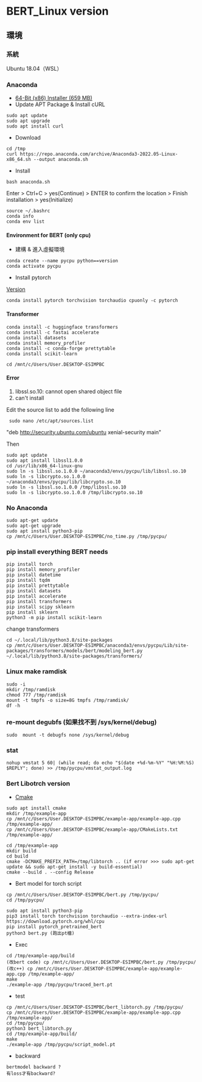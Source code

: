 # BERT_Linux version
## 環境
### 系統
Ubuntu 18.04（WSL）
### Anaconda
 * [64-Bit (x86) Installer (659 MB)](https://repo.anaconda.com/archive/Anaconda3-2022.05-Linux-x86_64.sh)
 * Update APT Package & Install cURL
```
sudo apt update 
sudo apt upgrade
sudo apt install curl
```
  * Download
```
cd /tmp
curl https://repo.anaconda.com/archive/Anaconda3-2022.05-Linux-x86_64.sh --output anaconda.sh
```
  * Install
```
bash anaconda.sh
```
Enter > Ctrl+C > yes(Continue) > ENTER to confirm the location > Finish installation > yes(Initialize)

```
source ~/.bashrc
conda info
conda env list
```
#### Environment for BERT (only cpu)
  * 建構 & 進入虛擬環境
```
conda create --name pycpu python==version
conda activate pycpu
```
  * Install pytorch  

[Version](https://pytorch.org/get-started/locally/)
```
conda install pytorch torchvision torchaudio cpuonly -c pytorch
```
#### Transformer
```
conda install -c huggingface transformers
conda install -c fastai accelerate
conda install datasets
conda install memory_profiler
conda install -c conda-forge prettytable
conda install scikit-learn
```

```
cd /mnt/c/Users/User.DESKTOP-ESIMPBC
```

#### Error
1. libssl.so.10: cannot open shared object file
  1. can't install
  
  Edit the source list to add the following line
  ```
   sudo nano /etc/apt/sources.list
  ```
  "deb http://security.ubuntu.com/ubuntu xenial-security main"
  
  Then 
  ```
  sudo apt update 
  sudo apt install libssl1.0.0
  cd /usr/lib/x86_64-linux-gnu
  sudo ln -s libssl.so.1.0.0 ~/anaconda3/envs/pycpu/lib/libssl.so.10
  sudo ln -s libcrypto.so.1.0.0 ~/anaconda3/envs/pycpu/lib/libcrypto.so.10
  sudo ln -s libssl.so.1.0.0 /tmp/libssl.so.10
  sudo ln -s libcrypto.so.1.0.0 /tmp/libcrypto.so.10
  ```
### No Anaconda
``` 
sudo apt-get update
sudo apt-get upgrade
sudo apt install python3-pip
cp /mnt/c/Users/User.DESKTOP-ESIMPBC/no_time.py /tmp/pycpu/
```

### pip install everything BERT needs
```
pip install torch 
pip install memory_profiler
pip install datetime
pip install tqdm
pip install prettytable
pip install datasets
pip install accelerate
pip install transformers
pip install scipy sklearn
pip install sklearn
python3 -m pip install scikit-learn
```
change transformers
```
cd ~/.local/lib/python3.8/site-packages
cp /mnt/c/Users/User.DESKTOP-ESIMPBC/anaconda3/envs/pycpu/Lib/site-packages/transformers/models/bert/modeling_bert.py ~/.local/lib/python3.8/site-packages/transformers/
```
   
   
### Linux make ramdisk
```
sudo -i
mkdir /tmp/ramdisk
chmod 777 /tmp/ramdisk
mount -t tmpfs -o size=8G tmpfs /tmp/ramdisk/
df -h
```
### re-mount degubfs (如果找不到 /sys/kernel/debug)
```
sudo  mount -t debugfs none /sys/kernel/debug
```

### stat
```
nohup vmstat 5 60| (while read; do echo "$(date +%d-%m-%Y" "%H:%M:%S) $REPLY"; done) >> /tmp/pycpu/vmstat_output.log
```

### Bert Libotrch version

 * [Cmake](https://pytorch.org/tutorials/advanced/cpp_export.html) 
```
sudo apt install cmake
mkdir /tmp/example-app
cp /mnt/c/Users/User.DESKTOP-ESIMPBC/example-app/example-app.cpp /tmp/example-app/
cp /mnt/c/Users/User.DESKTOP-ESIMPBC/example-app/CMakeLists.txt /tmp/example-app/

cd /tmp/example-app
mkdir build
cd build
cmake -DCMAKE_PREFIX_PATH=/tmp/libtorch .. (if error >>> sudo apt-get update && sudo apt-get install -y build-essential)
cmake --build . --config Release
```
* Bert model for torch script
```
cp /mnt/c/Users/User.DESKTOP-ESIMPBC/bert.py /tmp/pycpu/
cd /tmp/pycpu/

sudo apt install python3-pip
pip3 install torch torchvision torchaudio --extra-index-url https://download.pytorch.org/whl/cpu
pip install pytorch_pretrained_bert
python3 bert.py (跑出pt檔)
```

* Exec
```
cd /tmp/example-app/build
(改bert code) cp /mnt/c/Users/User.DESKTOP-ESIMPBC/bert.py /tmp/pycpu/
(改c++) cp /mnt/c/Users/User.DESKTOP-ESIMPBC/example-app/example-app.cpp /tmp/example-app/
make
./example-app /tmp/pycpu/traced_bert.pt
```

* test
```
cp /mnt/c/Users/User.DESKTOP-ESIMPBC/bert_libtorch.py /tmp/pycpu/
cp /mnt/c/Users/User.DESKTOP-ESIMPBC/example-app/example-app.cpp /tmp/example-app/
cd /tmp/pycpu/
python3 bert_libtorch.py
cd /tmp/example-app/build/
make
./example-app /tmp/pycpu/script_model.pt
```

* backward
```
bertmodel backward ?
有loss才有backward?
```

